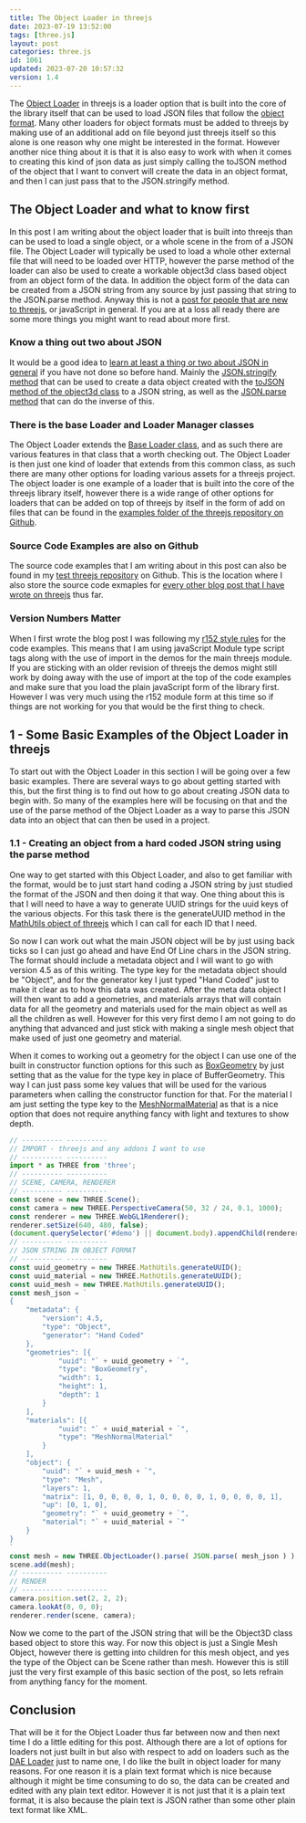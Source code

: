 ```yaml
---
title: The Object Loader in threejs
date: 2023-07-19 13:52:00
tags: [three.js]
layout: post
categories: three.js
id: 1061
updated: 2023-07-20 10:57:32
version: 1.4
---
```


The [Object Loader](https://threejs.org/docs/#api/en/loaders/ObjectLoader) in threejs is a loader option that is built into the core of the library itself that can be used to load JSON files that follow the [object format](https://github.com/mrdoob/three.js/wiki/JSON-Object-Scene-format-4). Many other loaders for object formats must be added to threejs by making use of an additional add on file beyond just threejs itself so this alone is one reason why one might be interested in the format. However another nice thing about it is that it is also easy to work with when it comes to creating this kind of json data as just simply calling the toJSON method of the object that I want to convert will create the data in an object format, and then I can just pass that to the JSON.stringify method.

<!-- more -->

## The Object Loader and what to know first

In this post I am writing about the object loader that is built into threejs than can be used to load a single object, or a whole scene in the from of a JSON file. The Object Loader will typically be used to load a whole other external file that will need to be loaded over HTTP, however the parse method of the loader can also be used to create a workable object3d class based object from an object form of the data. In addition the object form of the data can be created from a JSON string from any source by just passing that string to the JSON.parse method. Anyway this is not a [post for people that are new to threejs](/2018/04/04/threejs-getting-started/), or javaScript in general. If you are at a loss all ready there are some more things you might want to read about more first.

### Know a thing out two about JSON

It would be a good idea to [learn at least a thing or two about JSON in general](/2020/02/28/js-json-parse) if you have not done so before hand. Mainly the [JSON.stringify method](https://developer.mozilla.org/en-US/docs/Web/JavaScript/Reference/Global_Objects/JSON/stringify) that can be used to create a data object created with the [toJSON method of the object3d class](https://threejs.org/docs/#api/en/core/Object3D.toJSON) to a JSON string, as well as the [JSON.parse method](https://developer.mozilla.org/en-US/docs/Web/JavaScript/Reference/Global_Objects/JSON/parse) that can do the inverse of this.

### There is the base Loader and Loader Manager classes

The Object Loader extends the [Base Loader class](https://threejs.org/docs/#api/en/loaders/Loader), and as such there are various features in that class that a worth checking out. The Object Loader is then just one kind of loader that extends from this common class, as such there are many other options for loading various assets for a threejs project. The object loader is one example of a loader that is built into the core of the threejs library itself, however there is a wide range of other options for loaders that can be added on top of threejs by itself in the form of add on files that can be found in the [examples folder of the threejs repository on Github](https://github.com/mrdoob/three.js/tree/dev/examples/jsm/loaders).

### Source Code Examples are also on Github

The source code examples that I am writing about in this post can also be found in my [test threejs repository](https://github.com/dustinpfister/test_threejs/tree/master/views/forpost/threejs-object-loader) on Github. This is the location where I also store the source code exmaples for [every other blog post that I have wrote on threejs](/categories/three-js/) thus far.

### Version Numbers Matter

When I first wrote the blog post I was following my [r152 style rules](https://github.com/dustinpfister/test_threejs/blob/master/views/demos/r152/README.md) for the code examples. This means that I am using javaScript Module type script tags along with the use of import in the demos for the main threejs module. If you are sticking with an older revision of threejs the demos might still work by doing away with the use of import at the top of the code examples and make sure that you load the plain javaScript form of the library first. However I was very much using the r152 module form at this time so if things are not working for you that would be the first thing to check.


## 1 - Some Basic Examples of the Object Loader in threejs

To start out with the Object Loader in this section I will be going over a few basic examples. There are several ways to go about getting started with this, but the first thing is to find out how to go about creating JSON data to begin with. So many of the examples here will be focusing on that and the use of the parse method of the Object Loader as a way to parse this JSON data into an object that can then be used in a project.

### 1.1 - Creating an object from a hard coded JSON string using the parse method

One way to get started with this Object Loader, and also to get familiar with the format, would be to just start hand coding a JSON string by just studied the format of the JSON and then doing it that way. One thing about this is that I will need to have a way to generate UUID strings for the uuid keys of the various objects. For this task there is the generateUUID method in the [MathUtils object of threejs](/2022/04/11/threejs-math-utils/) which I can call for each ID that I need. 

So now I can work out what the main JSON object will be by just using back ticks so I can just go ahead and have End Of Line chars in the JSON string. The format should include a metadata object and I will want to go with version 4.5 as of this writing. The type key for the metadata object should be \"Object\", and for the generator key I just typed \"Hand Coded\" just to make it clear as to how this data was created. After the meta data object I will then want to add a geometries, and materials arrays that will contain data for all the geometry and materials used for the main object as well as all the children as well. However for this very first demo I am not going to do anything that advanced and just stick with making a single mesh object that make used of just one geometry and material.

When it comes to working out a geometry for the object I can use one of the built in constructor function options for this such as [BoxGeometry](/2021/04/26/threejs-box-geometry/) by just setting that as the value for the type key in place of BufferGeometry. This way I can just pass some key values that will be used for the various parameters when calling the constructor function for that. For the material I am just setting the type key to the [MeshNormalMaterial](/2021/06/23/threejs-normal-material/) as that is a nice option that does not require anything fancy with light and textures to show depth.

```js
// ---------- ----------
// IMPORT - threejs and any addons I want to use
// ---------- ----------
import * as THREE from 'three';
// ---------- ----------
// SCENE, CAMERA, RENDERER
// ---------- ----------
const scene = new THREE.Scene();
const camera = new THREE.PerspectiveCamera(50, 32 / 24, 0.1, 1000);
const renderer = new THREE.WebGL1Renderer();
renderer.setSize(640, 480, false);
(document.querySelector('#demo') || document.body).appendChild(renderer.domElement);
// ---------- ----------
// JSON STRING IN OBJECT FORMAT
// ---------- ----------
const uuid_geometry = new THREE.MathUtils.generateUUID();
const uuid_material = new THREE.MathUtils.generateUUID();
const uuid_mesh = new THREE.MathUtils.generateUUID();
const mesh_json = `
{
    "metadata": {
        "version": 4.5,
        "type": "Object",
        "generator": "Hand Coded"
    },
    "geometries": [{
            "uuid": "` + uuid_geometry + `",
            "type": "BoxGeometry",
            "width": 1,
            "height": 1,
            "depth": 1
        }
    ],
    "materials": [{
            "uuid": "` + uuid_material + `",
            "type": "MeshNormalMaterial"
        }
    ],
    "object": {
        "uuid": "` + uuid_mesh + `",
        "type": "Mesh",
        "layers": 1,
        "matrix": [1, 0, 0, 0, 0, 1, 0, 0, 0, 0, 1, 0, 0, 0, 0, 1],
        "up": [0, 1, 0],
        "geometry": "` + uuid_geometry + `",
        "material": "` + uuid_material + `"
    }
}
`
const mesh = new THREE.ObjectLoader().parse( JSON.parse( mesh_json ) );
scene.add(mesh);
// ---------- ----------
// RENDER
// ---------- ----------
camera.position.set(2, 2, 2);
camera.lookAt(0, 0, 0);
renderer.render(scene, camera);
```

Now we come to the part of the JSON string that will be the Object3D class based object to store this way. For now this object is just a Single Mesh Object, however there is getting into children for this mesh object, and yes the type of the Object can be Scene rather than mesh. However this is still just the very first example of this basic section of the post, so lets refrain from anything fancy for the moment.

## Conclusion

That will be it for the Object Loader thus far between now and then next time I do a little editing for this post. Although there are a lot of options for loaders not just built in but also with respect to add on loaders such as the [DAE Loader](/2021/04/30/threejs-dae-collada-loader/) just to name one, I do like the built in object loader for many reasons. For one reason it is a plain text format which is nice because although it might be time consuming to do so, the data can be created and edited with any plain text editor. However it is not just that it is a plain text format, it is also because the plain text is JSON rather than some other plain text format like XML.

